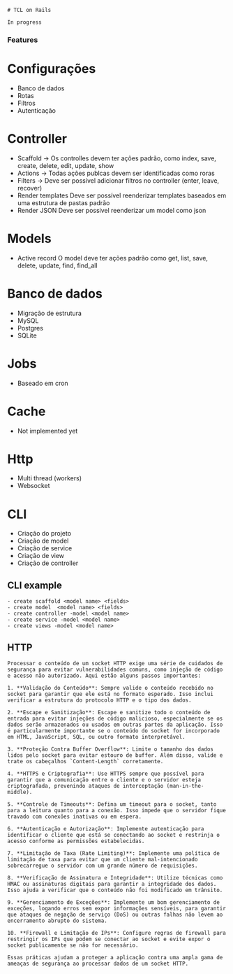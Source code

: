 	# TCL on Rails

	In progress


### Features

# Configurações

* Banco de dados
* Rotas
* Filtros
* Autenticação

# Controller

* Scaffold -> 
  Os controlles devem ter ações padrão, como index, save, create, delete, edit, update, show
* Actions -> 
  Todas ações publcas devem ser identificadas como roras
* Filters ->
  Deve ser possível adicionar filtros no controller (enter, leave, recover)
* Render templates
  Deve ser possível reenderizar templates baseados em uma estrutura de pastas padrão
* Render JSON
  Deve ser possivel reenderizar um model como json

# Models

* Active record
  O model deve ter ações padrão como get, list, save, delete, update, find, find_all

# Banco de dados

* Migração de estrutura
* MySQL
* Postgres
* SQLite

# Jobs

* Baseado em cron

# Cache

* Not implemented yet

# Http

* Multi thread (workers)
* Websocket

# CLI

* Criação do projeto
* Criação de model
* Criação de service
* Criação de view
* Criação de controller
  
## CLI example
	- create scaffold <model name> <fields>
	- create model 	<model name> <fields>
	- create controller -model <model name>
	- create service -model <model name>
	- create views -model <model name>


##	HTTP

	Processar o conteúdo de um socket HTTP exige uma série de cuidados de segurança para evitar vulnerabilidades comuns, como injeção de código e acesso não autorizado. Aqui estão alguns passos importantes:

	1. **Validação do Conteúdo**: Sempre valide o conteúdo recebido no socket para garantir que ele está no formato esperado. Isso inclui verificar a estrutura do protocolo HTTP e o tipo dos dados.

	2. **Escape e Sanitização**: Escape e sanitize todo o conteúdo de entrada para evitar injeções de código malicioso, especialmente se os dados serão armazenados ou usados em outras partes da aplicação. Isso é particularmente importante se o conteúdo do socket for incorporado em HTML, JavaScript, SQL, ou outro formato interpretável.

	3. **Proteção Contra Buffer Overflow**: Limite o tamanho dos dados lidos pelo socket para evitar estouro de buffer. Além disso, valide e trate os cabeçalhos `Content-Length` corretamente.

	4. **HTTPS e Criptografia**: Use HTTPS sempre que possível para garantir que a comunicação entre o cliente e o servidor esteja criptografada, prevenindo ataques de interceptação (man-in-the-middle).

	5. **Controle de Timeouts**: Defina um timeout para o socket, tanto para a leitura quanto para a conexão. Isso impede que o servidor fique travado com conexões inativas ou em espera.

	6. **Autenticação e Autorização**: Implemente autenticação para identificar o cliente que está se conectando ao socket e restrinja o acesso conforme as permissões estabelecidas.

	7. **Limitação de Taxa (Rate Limiting)**: Implemente uma política de limitação de taxa para evitar que um cliente mal-intencionado sobrecarregue o servidor com um grande número de requisições.

	8. **Verificação de Assinatura e Integridade**: Utilize técnicas como HMAC ou assinaturas digitais para garantir a integridade dos dados. Isso ajuda a verificar que o conteúdo não foi modificado em trânsito.

	9. **Gerenciamento de Exceções**: Implemente um bom gerenciamento de exceções, logando erros sem expor informações sensíveis, para garantir que ataques de negação de serviço (DoS) ou outras falhas não levem ao encerramento abrupto do sistema.

	10. **Firewall e Limitação de IPs**: Configure regras de firewall para restringir os IPs que podem se conectar ao socket e evite expor o socket publicamente se não for necessário.

	Essas práticas ajudam a proteger a aplicação contra uma ampla gama de ameaças de segurança ao processar dados de um socket HTTP.
